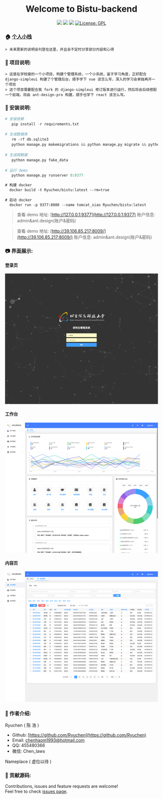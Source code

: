 <h1 align="center">Welcome to Bistu-backend</h1>
<p align="center">
  <img src="https://img.shields.io/badge/version-v1.0-blue.svg?cacheSeconds=2592000" />
  <img src="https://img.shields.io/badge/language-python3-blue.svg?cacheSeconds=2592000" />
  <img src="https://img.shields.io/badge/platform-macos-blue.svg?cacheSeconds=2592000" />
  <a href="http://www.gnu.org/licenses/gpl-3.0.html">
    <img alt="License: GPL" src="https://img.shields.io/badge/License-GPL-yellow.svg" target="_blank" />
  </a>
</p>

### 🏠 [个人小栈](https://ryuchen.github.io/)

    > 未来更新的说明会刊登在这里，并且会不定时分享部分内容和心得


### 📎 项目说明:
    > 这是在学校接的一个小项目，构建个管理系统，一个小系统，鉴于学习角度，正好配合 django-simpleui 构建了个管理后台，顺手学下 vue 该怎么写，深入的学习会单独再开一个项目
    > 这个项目需要配合我 fork 的 django-simpleui 修订版本进行运行，然后将会后续搭配一个前端，将由 ant-design-pro 构建，顺手也学下 react 该怎么写。
    
### 📖 安装说明:

```python
# 安装依赖
   pip install -r requirements.txt

# 生成数据库
   rm -rf db.sqlite3
   python manage.py makemigrations && python manage.py migrate && python manage.py migrate --run-syncdb
   
# 生成假数据
   python manage.py fake_data
   
# 运行 demo
   python manage.py runserver 0:9377
```

```shell
# 构建 docker
  docker build -t Ryuchen/bistu:latest --rm=true

# 启动 docker
  docker run -p 9377:8080 --name tomcat_xiao Ryuchen/bistu:latest
```


 > 查看 demo 地址: [http://127.0.0.1:9377](http://127.0.0.1:9377)
 > 账户信息: admin&ant.design(账户&密码)
 
 > 查看 demo 地址: [http://39.106.85.217:8009/](http://39.106.85.217:8009/)
 > 账户信息: admin&ant.design(账户&密码)

### 📷 界面展示:

#### 登录页
![](https://github.com/Ryuchen/Bistu/raw/develop/images/login.png)

#### 工作台
![](https://github.com/Ryuchen/Bistu/raw/develop/images/dashboard.png)

#### 内容页
![](https://github.com/Ryuchen/Bistu/raw/develop/images/list.png)


### 👤 作者介绍:

Ryuchen ( 陈 浩 )

* Github: [https://github.com/Ryuchen](https://github.com/Ryuchen)
* Email: [chenhaom1993@hotmail.com](chenhaom1993@hotmail.com)
* QQ: 455480366
* 微信: Chen_laws

Nameplace ( 虚位以待 )

### 🤝 贡献源码:

Contributions, issues and feature requests are welcome!<br />Feel free to check [issues page](https://github.com/Ryuchen/Bistu/issues).
